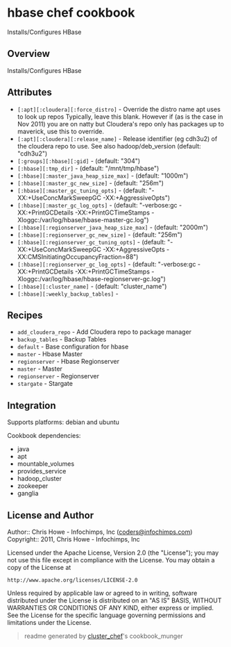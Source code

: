 # hbase chef cookbook

Installs/Configures HBase

## Overview

Installs/Configures HBase

## Attributes

* `[:apt][:cloudera][:force_distro]`  - Override the distro name apt uses to look up repos
  Typically, leave this blank. However if (as is the case in Nov 2011) you are on natty but Cloudera's repo only has packages up to maverick, use this to override.
* `[:apt][:cloudera][:release_name]`  - Release identifier (eg cdh3u2) of the cloudera repo to use. See also hadoop/deb_version (default: "cdh3u2")
* `[:groups][:hbase][:gid]`           -  (default: "304")
* `[:hbase][:tmp_dir]`                -  (default: "/mnt/tmp/hbase")
* `[:hbase][:master_java_heap_size_max]`       -  (default: "1000m")
* `[:hbase][:master_gc_new_size]`     -  (default: "256m")
* `[:hbase][:master_gc_tuning_opts]`  -  (default: "-XX:+UseConcMarkSweepGC -XX:+AggressiveOpts")
* `[:hbase][:master_gc_log_opts]`     -  (default: "-verbose:gc -XX:+PrintGCDetails -XX:+PrintGCTimeStamps -Xloggc:/var/log/hbase/hbase-master-gc.log")
* `[:hbase][:regionserver_java_heap_size_max]` -  (default: "2000m")
* `[:hbase][:regionserver_gc_new_size]` -  (default: "256m")
* `[:hbase][:regionserver_gc_tuning_opts]` -  (default: "-XX:+UseConcMarkSweepGC -XX:+AggressiveOpts -XX:CMSInitiatingOccupancyFraction=88")
* `[:hbase][:regionserver_gc_log_opts]` -  (default: "-verbose:gc -XX:+PrintGCDetails -XX:+PrintGCTimeStamps -Xloggc:/var/log/hbase/hbase-regionserver-gc.log")
* `[:hbase][:cluster_name]`           -  (default: "cluster_name")
* `[:hbase][:weekly_backup_tables]`   - 

## Recipes 

* `add_cloudera_repo`        - Add Cloudera repo to package manager
* `backup_tables`            - Backup Tables
* `default`                  - Base configuration for hbase
* `master`             - Hbase Master
* `regionserver`       - Hbase Regionserver
* `master`                   - Master
* `regionserver`             - Regionserver
* `stargate`                 - Stargate


## Integration

Supports platforms: debian and ubuntu

Cookbook dependencies:
* java
* apt
* mountable_volumes
* provides_service
* hadoop_cluster
* zookeeper
* ganglia


## License and Author

Author::                Chris Howe - Infochimps, Inc (<coders@infochimps.com>)
Copyright::             2011, Chris Howe - Infochimps, Inc

Licensed under the Apache License, Version 2.0 (the "License");
you may not use this file except in compliance with the License.
You may obtain a copy of the License at

    http://www.apache.org/licenses/LICENSE-2.0

Unless required by applicable law or agreed to in writing, software
distributed under the License is distributed on an "AS IS" BASIS,
WITHOUT WARRANTIES OR CONDITIONS OF ANY KIND, either express or implied.
See the License for the specific language governing permissions and
limitations under the License.

> readme generated by [cluster_chef](http://github.com/infochimps/cluster_chef)'s cookbook_munger
